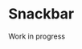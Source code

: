 # Snackbar

<SnackbarDemo style="margin: 2rem 0 2rem 0;" />

<div class="alert">
Work in progress
</div>
